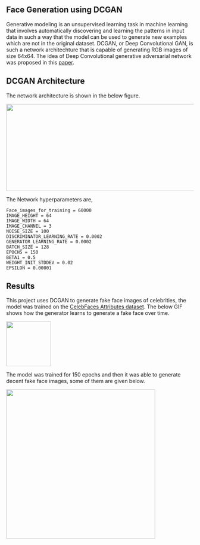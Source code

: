 ## Face Generation using DCGAN

Generative modeling is an unsupervised learning task in machine learning that involves automatically discovering and learning the patterns in input data in such a way that the model can be used to generate new examples which are not in the original dataset. DCGAN, or Deep Convolutional GAN, is such a network architechture that is capable of generating RGB images of size 64x64. The idea of Deep Convolutional generative adversarial network was proposed in this [paper](https://arxiv.org/abs/1511.06434v1). 

## DCGAN Architecture
The network architecture is shown in the below figure.

<img src="https://gluon.mxnet.io/_images/dcgan.png" width="1000" height="233"/>

The Network hyperparameters are,

    Face_images_for_training = 60000
    IMAGE_HEIGHT = 64
    IMAGE_WIDTH = 64
    IMAGE_CHANNEL = 3
    NOISE_SIZE = 100
    DISCRIMINATOR_LEARNING_RATE = 0.0002
    GENERATOR_LEARNING_RATE = 0.0002
    BATCH_SIZE = 128
    EPOCHS = 150
    BETA1 = 0.5
    WEIGHT_INIT_STDDEV = 0.02
    EPSILON = 0.00001


## Results

This project uses DCGAN to generate fake face images of celebrities, the model was trained on the [CelebFaces Attributes dataset](https://www.kaggle.com/jessicali9530/celeba-dataset). The below GIF shows how the generator learns to generate a fake face over time.

<img src="https://github.com/Therickysen08/Face_generation_using_DCGAN/blob/main/GIF/FaceGan.gif" width="120" height="120" />

The model was trained for 150 epochs and then it was able to generate decent fake face images, some of them are given below.

<img src="https://github.com/Therickysen08/Face_generation_using_DCGAN/blob/main/generated_faces/fake_faces.jpg" width="400" height="400"/>


